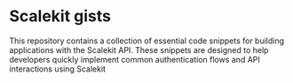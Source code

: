 # Scalekit gists

This repository contains a collection of essential code snippets for building applications with the Scalekit API. These snippets are designed to help developers quickly implement common authentication flows and API interactions using Scalekit
